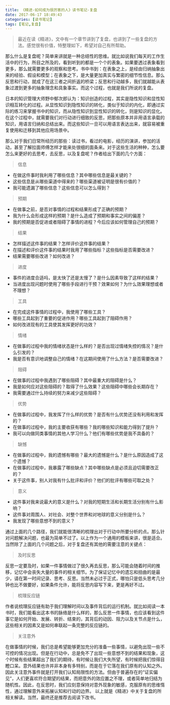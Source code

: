 ```yaml
---
title: 《精进-如何成为很厉害的人》读书笔记-复盘
date: 2017-06-17 18:49:43
categories: [读书笔记]
tags: [笔记,复盘]
---
```

> 最近在读《精进》，文中有一个章节讲到了复盘，也讲到了一些复盘的方法。感觉很有价值，特整理如下，希望对自己有所帮助。

那么什么是复盘呢？简单来讲就是一种总结性的思维。就比如说我们每天的工作生活中的行为，所目之所及的，看到听到的都是一个个的表象。如果要透过表象看到更多，那么就需要更多的观察和思考。书中书到：在表象之上，是经由归纳抽象出来的经验、假设和模型；在表象之下，是大量更加真实与繁密的细节性信息。那么反思和行动，就成了在这三者之间折返的桥梁；反思和行动越多，我们就越能从表象过渡到更多的抽象理念和具象事实。而这个过程，也就是我们所说的复盘。

<!-- more -->
日本的知识管理大师野中郁次郎认为：知识创造的过程，其实是隐性知识和显性知识相互转化的过程。从显性知识到隐性知识的转化，类似于知识的内化，即通过实际的练习来掌握书中的知识，而从隐性知识到显性知识的转化，则是知识的显化。在这个过程中，就需要我们对行动进行细致的反思，把那些原本并非用语言承载的知识，用语言归纳和总结出来。而这些知识一旦可以用语言表达出来，就容易被重复使用和迁移到其他应用场景中。

那么对于我们日常所经历的那些：读过书，看过的电影，经历的演讲，参加的活动，甚至了解拉面师傅怎样才能来处很细的面条来。对于这些生活的种种，怎么要怎么来更好的去思考，去反思，以及复盘呢？作者给出下面的几个方面：

> 信息

- 在做这件事时我利用了哪些信息？其中哪些信息是最关键的？
- 这些信息是从哪些渠道中得来的？哪些渠道被证明是很有价值的？
- 我可能遗漏了哪些信息？这些信息可以怎么得到？

> 预期

- 在做事之前，是否对事情的过程和结果形成了正确的预期？
- 我为什么会形成这样的预期？是什么造成了预期和事实之间的偏差？
- 我的预期是否促进或者阻碍了事情的进程？今后应该如何管理自己的预期？

> 结果

- 怎样描述这件事的结果？怎样评价这件事的结果？
- 在描述和评价这件事的结果时我用了哪些指标？这些指标是否需要改进？
- 结果需要哪些改进？如何改进？

> 进度

- 事件的进度合适吗，是太快了还是太慢了？是什么因素导致了这样的结果？
- 当进度出现问题时使用了哪些手段进行干预？效果如何？为什么效果理想或者不理想？

> 工具

- 在完成这件事情的过程中，我使用了哪些工具？
- 哪些工具起到了重要的促进作用？哪些工具起到了阻碍作用？
- 如何改进现有的工具使其发挥更好的功效？

> 情绪

- 在做事的过程中我的情绪状态是什么样的？是否出现过情绪失控的情况？是什么引发的？
- 我是否有意识地调整自己的情绪？在这期间使用了什么方法？是否需要改进？

> 阻碍

- 在做事的过程中我遇到了哪些阻碍？其中最重大的阻碍是什么？
- 我是如何应对这些阻碍的？取得了什么效果？这些阻碍中哪些会长期存在？
- 我需要通过什么持续的努力来减少这些阻碍？

> 优势

- 在做事的过程中，我发挥了什么样的优势？是否有什么优势还没有利用和发挥的？
- 在做事的过程中，我的主要收获有哪些？我的哪些知识和能力得到了提升？
- 我可以向做同类事情的其他人学习什么？他们有哪些优势是我不具备的？

> 缺憾

- 在做事的过程中，我的遗憾有哪些？最大的遗憾是什么？是什么原因造成了这个遗憾？
- 在做事的过程中，我暴露了哪些缺点？其中哪些缺点是必须且迫切需要改正的？
- 关于这件事，别人对我有什么批评和评价？他们的批评有哪些可取之处？

> 意义

- 这件事对我来说最大的意义是什么？对我的短期生活和长期生活分别有什么影响？
- 这件事对周围人、对社会、对整个世界和对地球的意义分别是什么？
- 我发现了哪些意想不到的意义？

通过上面的几个路径，我们就能很清晰的梳理出对于行动中所要分析的点。那么针对问题解决问题，也最为简单不过了。以上作为一个通用的模板来讲，很是适合。
当然除了上面的几个问题之后，对于复盘还有其他的需要注意的关键点：

> 及时反思

反思一定要及时，如果一件事情做过了很久再去反思，那么可能会随着时间的推移，记忆中会丧失大量的事件的相关细节。为了保证记忆中的遗忘和扭曲的是最少，请在第一时间记录、思考、反思。当然未必过于正式，哪怕只是低头思考几分钟也比不做要好，如果条件允许，能将反思内容写下来，更是再好不过。

> 梳理反应链

作者说梳理反应链有助于我们理解时间以及事件背后的运行机制。就比如阅读一本书时，我们能看出这本书的脉络是什么样的，那么反思一件事情，也应该看到这件事它是如何开始、发展、转折、结束的，其背后的动因、阻力以及关节点是什么，这些相关的因素又是如何串联起一条完整的反应链的。
> 关注意外

在做事情的时候，我们总是希望能够更加充分的准备一些事情，以避免出现一些不可控的情况出现。但是在行动中，总是免不了出现一些意想不到的结果和现象，这个时候有些结果超出了我们的期待，有时候让我们大失所望，有时候把我们惊得目瞪口呆。意外结果也许并非本身有多特别，而是在于它落在我们原有的认知之外。因此关注意外事件就是打开我们认知局限性的方法。但由于普遍存在的“证实偏见”，人们更喜欢符合期望的结果，而把意外的效应置之不理，或者简单地归结为随机性。因此，在反思时，我们应刻意保持对意外现象的敏感，克服原有的思维惰性，通过理解意外来拓展认知和行动的边界。
以上就是《精进》中关于复盘的所相关解读。当然，最终还是推荐去阅读下改书。

